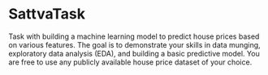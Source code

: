 # SattvaTask
Task with building a machine learning model to predict house prices based on various features. The goal is to demonstrate your skills in data munging, exploratory data analysis (EDA), and building a basic predictive model. You are free to use any publicly available house price dataset of your choice.
